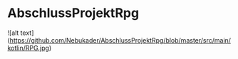# AbschlussProjektRpg
![alt text] (https://github.com/Nebukader/AbschlussProjektRpg/blob/master/src/main/kotlin/RPG.jpg)
